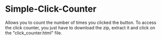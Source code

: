 # Simple-Click-Counter
Allows you to count the number of times you clicked the button.
To access the click counter, you just have to download the zip, extract it and click on the "click_counter.html" file.
